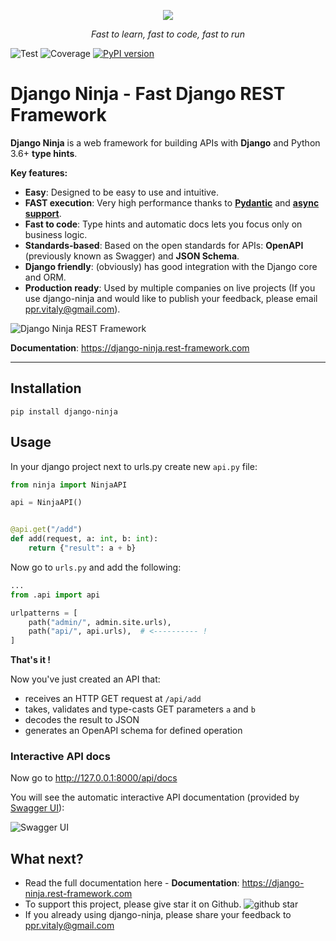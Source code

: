 <p align="center">
  <a href="https://django-ninja.rest-framework.com/"><img src="https://django-ninja.rest-framework.com/img/logo-big.png"></a>
</p>
<p align="center">
    <em>Fast to learn, fast to code, fast to run</em>
</p>


![Test](https://github.com/vitalik/django-ninja/workflows/Test/badge.svg)
![Coverage](https://img.shields.io/codecov/c/github/vitalik/django-ninja)
[![PyPI version](https://badge.fury.io/py/django-ninja.svg)](https://badge.fury.io/py/django-ninja)

# Django Ninja - Fast Django REST Framework

**Django Ninja** is a web framework for building APIs with **Django** and Python 3.6+ **type hints**.


 **Key features:**

  - **Easy**: Designed to be easy to use and intuitive.
  - **FAST execution**: Very high performance thanks to **<a href="https://pydantic-docs.helpmanual.io" target="_blank">Pydantic</a>** and **<a href="/async-support/">async support</a>**.
  - **Fast to code**: Type hints and automatic docs lets you focus only on business logic.
  - **Standards-based**: Based on the open standards for APIs: **OpenAPI** (previously known as Swagger) and **JSON Schema**.
  - **Django friendly**: (obviously) has good integration with the Django core and ORM.
  - **Production ready**: Used by multiple companies on live projects (If you use django-ninja and would like to publish your feedback, please email ppr.vitaly@gmail.com).



![Django Ninja REST Framework](docs/docs/img/benchmark.png)

**Documentation**: https://django-ninja.rest-framework.com

---

## Installation

```
pip install django-ninja
```



## Usage


In your django project next to urls.py create new `api.py` file:

```Python
from ninja import NinjaAPI

api = NinjaAPI()


@api.get("/add")
def add(request, a: int, b: int):
    return {"result": a + b}
```


Now go to `urls.py` and add the following:


```Python hl_lines="3 7"
...
from .api import api

urlpatterns = [
    path("admin/", admin.site.urls),
    path("api/", api.urls),  # <---------- !
]
```

**That's it !**

Now you've just created an API that:

 - receives an HTTP GET request at `/api/add`
 - takes, validates and type-casts GET parameters `a` and `b`
 - decodes the result to JSON
 - generates an OpenAPI schema for defined operation

### Interactive API docs

Now go to <a href="http://127.0.0.1:8000/api/docs" target="_blank">http://127.0.0.1:8000/api/docs</a>

You will see the automatic interactive API documentation (provided by <a href="https://github.com/swagger-api/swagger-ui" target="_blank">Swagger UI</a>):


![Swagger UI](docs/docs/img/index-swagger-ui.png)

## What next?

 - Read the full documentation here - **Documentation**: https://django-ninja.rest-framework.com
 - To support this project, please give star it on Github. ![github star](docs/docs/img/github-star.png)
 - If you already using django-ninja, please share your feedback to ppr.vitaly@gmail.com
